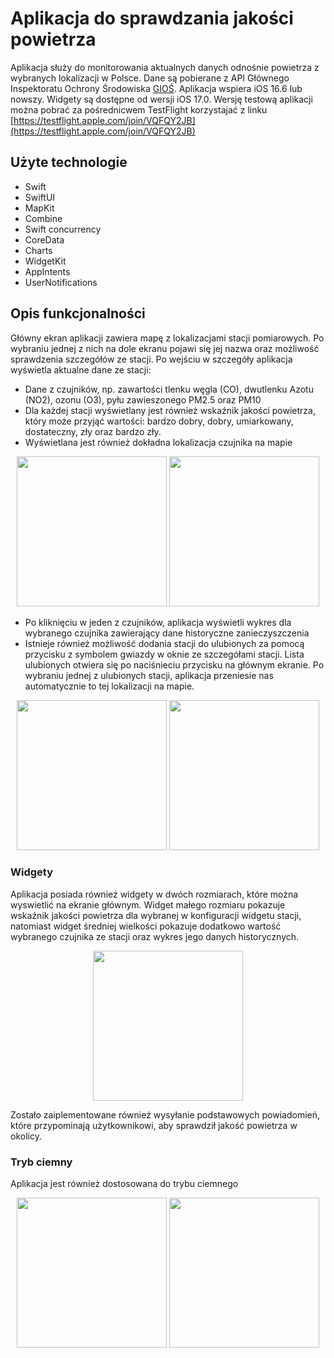 # Aplikacja do sprawdzania jakości powietrza

Aplikacja służy do monitorowania aktualnych danych odnośnie powietrza z wybranych lokalizacji w Polsce. Dane są pobierane z API Głównego Inspektoratu Ochrony Środowiska [GIOŚ](https://powietrze.gios.gov.pl/pjp/content/api). Aplikacja wspiera iOS 16.6 lub nowszy. Widgety są dostępne od wersji iOS 17.0.
Wersję testową aplikacji można pobrać za pośrednicwem TestFlight korzystajać z linku [https://testflight.apple.com/join/VQFQY2JB](https://testflight.apple.com/join/VQFQY2JB)

## Użyte technologie
- Swift
- SwiftUI
- MapKit
- Combine
- Swift concurrency
- CoreData
- Charts
- WidgetKit
- AppIntents
- UserNotifications

## Opis funkcjonalności
Główny ekran aplikacji zawiera mapę z lokalizacjami stacji pomiarowych. Po wybraniu jednej z nich na dole ekranu pojawi się jej nazwa oraz możliwość sprawdzenia szczegółów ze stacji. Po wejściu w szczegóły aplikacja wyświetla aktualne dane ze stacji:
- Dane z czujników, np. zawartości tlenku węgla (CO), dwutlenku Azotu (NO2), ozonu (O3), pyłu zawieszonego PM2.5 oraz PM10
- Dla każdej stacji wyświetlany jest również wskaźnik jakości powietrza, który może przyjąć wartości: bardzo dobry, dobry, umiarkowany, dostateczny, zły oraz bardzo zły.
- Wyświetlana jest również dokładna lokalizacja czujnika na mapie
<p align="center">
  <img src="https://github.com/user-attachments/assets/e49992af-92e2-4cf7-8024-5d115aacf0ec" width="240"/>
  <img src="https://github.com/user-attachments/assets/a9844bab-b286-4fe6-9eec-d88cea687bba" width="240"/>
</p>

- Po kliknięciu w jeden z czujników, aplikacja wyświetli wykres dla wybranego czujnika zawierający dane historyczne zanieczyszczenia
- Istnieje również możliwość dodania stacji do ulubionych za pomocą przycisku z symbolem gwiazdy w oknie ze szczegółami stacji. Lista ulubionych otwiera się po naciśnieciu przycisku na głównym ekranie. Po wybraniu jednej z ulubionych stacji, aplikacja przeniesie nas automatycznie to tej lokalizacji na mapie.
<p align="center">
  <img src="https://github.com/user-attachments/assets/d5009bab-fca3-4c9f-bb1d-be3ed99f1a02" width="240"/>
  <img src="https://github.com/user-attachments/assets/56b087af-d000-4805-b82f-41c9bd1d7693" width="240"/>
</p>

### Widgety
Aplikacja posiada również widgety w dwóch rozmiarach, które można wyswietlić na ekranie głównym.
Widget małego rozmiaru pokazuje wskaźnik jakości powietrza dla wybranej w konfiguracji widgetu stacji, natomiast widget średniej wielkości pokazuje dodatkowo wartość wybranego czujnika ze stacji oraz wykres jego danych historycznych.

<p align="center">
  <img src="https://github.com/user-attachments/assets/913c3bed-ed62-49e8-b718-3d6507602345" width="240"/>
</p>

Zostało zaiplementowane również wysyłanie podstawowych powiadomień, które przypominają użytkownikowi, aby sprawdził jakość powietrza w okolicy.

### Tryb ciemny

Aplikacja jest również dostosowana do trybu ciemnego

<p align="center">
  <img src="https://github.com/user-attachments/assets/8193f06e-4bd6-468e-98b3-076d1df43f07" width="240"/>
  <img src="https://github.com/user-attachments/assets/d0a2218e-20bb-4b23-b256-2ac2d65e39a5" width="240"/>
</p>


